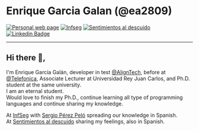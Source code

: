 # Enrique Garcia Galan (@ea2809)
[![Personal web page](https://img.shields.io/badge/-Web-grey?style=flat-square&logo=Internet-Explorer&logoColor=green&link=https://garcy.es)](https://garcy.es)
[![Infseg](https://img.shields.io/badge/-InfSeg-black?style=flat-square&logo=tor&logoColor=white&link=https://infseg.com)](https://infseg.com)
[![Sentimientos al descuido](https://img.shields.io/badge/-Sentimientos_al_descuido-gray?style=flat-square&logo=salesforce&logoColor=white&textcolor=grey&link=https://sentimientosaldescuido.com)](https://sentimientosaldescuido.com)
[![Linkedin Badge](https://img.shields.io/badge/-linkedin-blue?style=flat-square&logo=Linkedin&logoColor=white&link=https://www.linkedin.com/in/enrique-garciag/)](https://www.linkedin.com/in/enrique-garciag/)

---

## Hi there 👋,           
I'm Enrique García Galán, developer in test [@AlignTech](https://github.com/aligntech), before at [@Telefonica](https://github.com/Telefonica), Associate Lecturer at Universidad Rey Juan Carlos, and Ph.D. student at the same university.  
I am an eternal student.  
Would love to finish my Ph.D., continue learning all type of programming languages and continue sharing my knowledge.  


At [InfSeg](https://infseg.com) with [Sergio Pérez Peló](https://sergiop3rez.github.io) spreading our knowledge in Spanish.  
At [Sentimientos al descuido](https://sentimientosaldescuido.com) sharing my feelings, also in Spanish.
